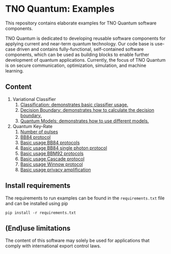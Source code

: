 # TNO Quantum: Examples

This repository contains elaborate examples for TNO Quantum software components.

TNO Quantum is dedicated to developing reusable software components for applying current and near-term quantum technology. Our code base is use-case driven and contains fully-functional, self-contained software components, which can be used as building blocks to enable further development of quantum applications. Currently, the focus of TNO Quantum is on secure communication, optimization, simulation, and machine learning.

## Content

1. Variational Classifier
   1. [Classification: demonstrates basic classifier usage.](examples/vc/classification.ipynb)
   1. [Decision Boundary: demonstrates how to calculate the decision boundary.](examples/vc/decision_boundary.ipynb)
   1. [Quantum Models: demonstrates how to use different models.](examples/vc/quantum_models.ipynb)
1. Quantum Key-Rate
   1. [Number of pulses](examples/qkd_key_rate/example_number_pulses.py)
   1. [BB84 protocol](examples/qkd_key_rate/example_bb84_plot.py)
   1. [Basic usage BB84 protocols](examples/qkd_key_rate/example_bb84.py)
   1. [Basic usage BB84 single photon protocol](examples/qkd_key_rate/example_bb84_single_photon.py)
   1. [Basic usage BBM92 protocols](examples/qkd_key_rate/example_bbm92.py)
   1. [Basic usage Cascade protocol](examples/qkd_key_rate/example_cascade.py)
   1. [Basic usage Winnow protocol](examples/qkd_key_rate/example_winnow.py)
   1. [Basic usage privacy amplification](examples/qkd_key_rate/example_privacy_amplification.py)


## Install requirements

The requirements to run examples can be found in the `requirements.txt` file and can be installed using pip

```commandline
pip install -r requirements.txt
```

## (End)use limitations
The content of this software may solely be used for applications that comply with international export control laws.

